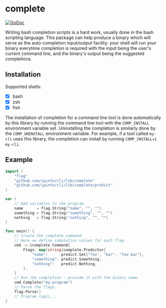 # complete

[![GoDoc](https://img.shields.io/badge/pkg.go.dev-doc-blue)](http://pkg.go.dev/github.com/ipinfo/cli/lib/complete)

Writing bash completion scripts is a hard work, usually done in the bash
scripting language. This package can help produce a binary which will serve as
the auto-completion input/output facility: your shell will run your binary
everytime completion is required with the input being the user's current
command line, and the binary's output being the suggested completions.

## Installation

Supported shells:

- [x] bash
- [x] zsh
- [x] fish

The installation of completion for a command line tool is done automatically by
this library by running the command line tool with the `COMP_INSTALL`
environment variable set. Uninstalling the completion is similarly done by the
`COMP_UNINSTALL` environment variable.  For example, if a tool called `my-cli`
uses this library, the completion can install by running
`COMP_INSTALL=1 my-cli`.

## Example

```go
import (
 	"flag"
 	"github.com/ipinfo/cli/lib/complete"
 	"github.com/ipinfo/cli/lib/complete/predict"
)

var (
 	// Add variables to the program.
 	name      = flag.String("name", "", "")
 	something = flag.String("something", "", "")
 	nothing   = flag.String("nothing", "", "")
)

func main() {
 	// Create the complete command.
 	// Here we define completion values for each flag.
 	cmd := &complete.Command{
	 	Flags: map[string]complete.Predictor{
 			"name":      predict.Set{"foo", "bar", "foo bar"},
 			"something": predict.Something,
 			"nothing":   predict.Nothing,
 		},
 	}
 	// Run the completion - provide it with the binary name.
 	cmd.Complete("my-program")
 	// Parse the flags.
 	flag.Parse()
 	// Program logic...
}
```
